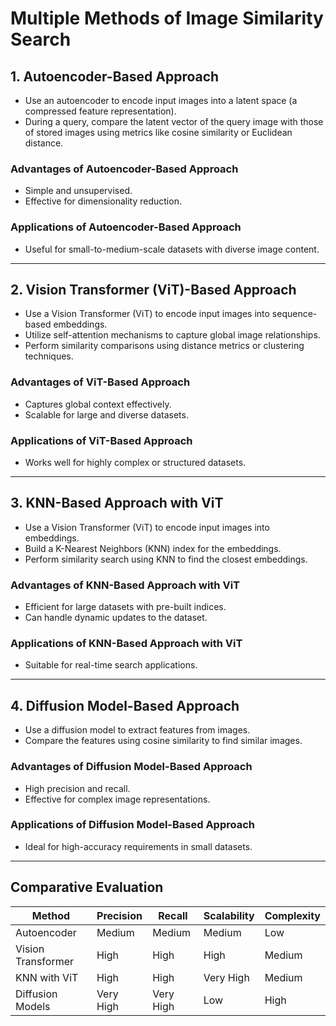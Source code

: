 # Multiple Methods of Image Similarity Search

## 1. Autoencoder-Based Approach

- Use an autoencoder to encode input images into a latent space (a compressed feature representation).
- During a query, compare the latent vector of the query image with those of stored images using metrics like cosine similarity or Euclidean distance.

### Advantages of Autoencoder-Based Approach

- Simple and unsupervised.
- Effective for dimensionality reduction.

### Applications of Autoencoder-Based Approach

- Useful for small-to-medium-scale datasets with diverse image content.

---

## 2. Vision Transformer (ViT)-Based Approach

- Use a Vision Transformer (ViT) to encode input images into sequence-based embeddings.
- Utilize self-attention mechanisms to capture global image relationships.
- Perform similarity comparisons using distance metrics or clustering techniques.

### Advantages of ViT-Based Approach

- Captures global context effectively.
- Scalable for large and diverse datasets.

### Applications of ViT-Based Approach

- Works well for highly complex or structured datasets.

---

## 3. KNN-Based Approach with ViT

- Use a Vision Transformer (ViT) to encode input images into embeddings.
- Build a K-Nearest Neighbors (KNN) index for the embeddings.
- Perform similarity search using KNN to find the closest embeddings.

### Advantages of KNN-Based Approach with ViT

- Efficient for large datasets with pre-built indices.
- Can handle dynamic updates to the dataset.

### Applications of KNN-Based Approach with ViT

- Suitable for real-time search applications.

---

## 4. Diffusion Model-Based Approach

- Use a diffusion model to extract features from images.
- Compare the features using cosine similarity to find similar images.

### Advantages of Diffusion Model-Based Approach

- High precision and recall.
- Effective for complex image representations.

### Applications of Diffusion Model-Based Approach

- Ideal for high-accuracy requirements in small datasets.

---

## Comparative Evaluation

| Method             | Precision | Recall    | Scalability | Complexity |
| ------------------ | --------- | --------- | ----------- | ---------- |
| Autoencoder        | Medium    | Medium    | Medium      | Low        |
| Vision Transformer | High      | High      | High        | Medium     |
| KNN with ViT       | High      | High      | Very High   | Medium     |
| Diffusion Models   | Very High | Very High | Low         | High       |
